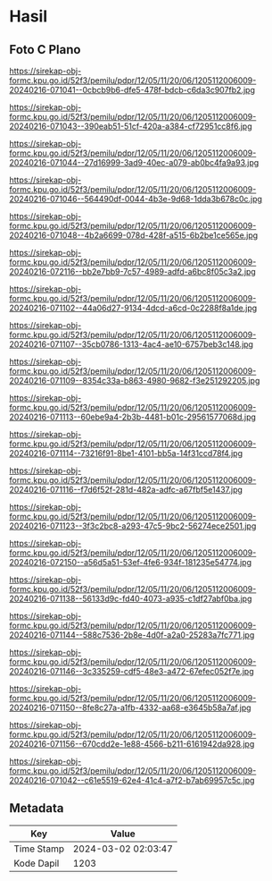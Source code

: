 # Hasil

## Foto C Plano

https://sirekap-obj-formc.kpu.go.id/52f3/pemilu/pdpr/12/05/11/20/06/1205112006009-20240216-071041--0cbcb9b6-dfe5-478f-bdcb-c6da3c907fb2.jpg

https://sirekap-obj-formc.kpu.go.id/52f3/pemilu/pdpr/12/05/11/20/06/1205112006009-20240216-071043--390eab51-51cf-420a-a384-cf72951cc8f6.jpg

https://sirekap-obj-formc.kpu.go.id/52f3/pemilu/pdpr/12/05/11/20/06/1205112006009-20240216-071044--27d16999-3ad9-40ec-a079-ab0bc4fa9a93.jpg

https://sirekap-obj-formc.kpu.go.id/52f3/pemilu/pdpr/12/05/11/20/06/1205112006009-20240216-071046--564490df-0044-4b3e-9d68-1dda3b678c0c.jpg

https://sirekap-obj-formc.kpu.go.id/52f3/pemilu/pdpr/12/05/11/20/06/1205112006009-20240216-071048--4b2a6699-078d-428f-a515-6b2be1ce565e.jpg

https://sirekap-obj-formc.kpu.go.id/52f3/pemilu/pdpr/12/05/11/20/06/1205112006009-20240216-072116--bb2e7bb9-7c57-4989-adfd-a6bc8f05c3a2.jpg

https://sirekap-obj-formc.kpu.go.id/52f3/pemilu/pdpr/12/05/11/20/06/1205112006009-20240216-071102--44a06d27-9134-4dcd-a6cd-0c2288f8a1de.jpg

https://sirekap-obj-formc.kpu.go.id/52f3/pemilu/pdpr/12/05/11/20/06/1205112006009-20240216-071107--35cb0786-1313-4ac4-ae10-6757beb3c148.jpg

https://sirekap-obj-formc.kpu.go.id/52f3/pemilu/pdpr/12/05/11/20/06/1205112006009-20240216-071109--8354c33a-b863-4980-9682-f3e251292205.jpg

https://sirekap-obj-formc.kpu.go.id/52f3/pemilu/pdpr/12/05/11/20/06/1205112006009-20240216-071113--60ebe9a4-2b3b-4481-b01c-29561577068d.jpg

https://sirekap-obj-formc.kpu.go.id/52f3/pemilu/pdpr/12/05/11/20/06/1205112006009-20240216-071114--73216f91-8be1-4101-bb5a-14f31ccd78f4.jpg

https://sirekap-obj-formc.kpu.go.id/52f3/pemilu/pdpr/12/05/11/20/06/1205112006009-20240216-071116--f7d6f52f-281d-482a-adfc-a67fbf5e1437.jpg

https://sirekap-obj-formc.kpu.go.id/52f3/pemilu/pdpr/12/05/11/20/06/1205112006009-20240216-071123--3f3c2bc8-a293-47c5-9bc2-56274ece2501.jpg

https://sirekap-obj-formc.kpu.go.id/52f3/pemilu/pdpr/12/05/11/20/06/1205112006009-20240216-072150--a56d5a51-53ef-4fe6-934f-181235e54774.jpg

https://sirekap-obj-formc.kpu.go.id/52f3/pemilu/pdpr/12/05/11/20/06/1205112006009-20240216-071138--56133d9c-fd40-4073-a935-c1df27abf0ba.jpg

https://sirekap-obj-formc.kpu.go.id/52f3/pemilu/pdpr/12/05/11/20/06/1205112006009-20240216-071144--588c7536-2b8e-4d0f-a2a0-25283a7fc771.jpg

https://sirekap-obj-formc.kpu.go.id/52f3/pemilu/pdpr/12/05/11/20/06/1205112006009-20240216-071146--3c335259-cdf5-48e3-a472-67efec052f7e.jpg

https://sirekap-obj-formc.kpu.go.id/52f3/pemilu/pdpr/12/05/11/20/06/1205112006009-20240216-071150--8fe8c27a-a1fb-4332-aa68-e3645b58a7af.jpg

https://sirekap-obj-formc.kpu.go.id/52f3/pemilu/pdpr/12/05/11/20/06/1205112006009-20240216-071156--670cdd2e-1e88-4566-b211-6161942da928.jpg

https://sirekap-obj-formc.kpu.go.id/52f3/pemilu/pdpr/12/05/11/20/06/1205112006009-20240216-071042--c61e5519-62e4-41c4-a7f2-b7ab69957c5c.jpg


## Metadata

| Key        | Value               |
| ---------- | ------------------- |
| Time Stamp | 2024-03-02 02:03:47 |
| Kode Dapil | 1203                |



